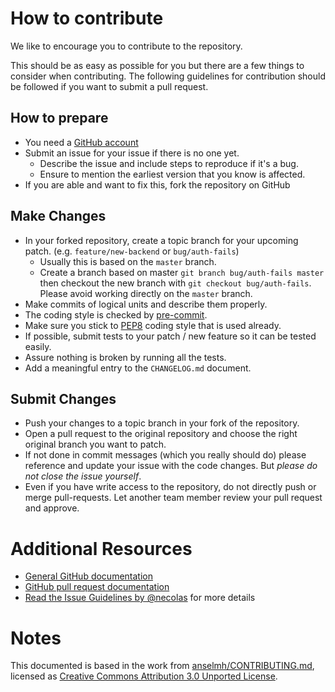 # How to contribute

We like to encourage you to contribute to the repository.

This should be as easy as possible for you but there are a few things
to consider when contributing. The following guidelines for
contribution should be followed if you want to submit a pull request.

## How to prepare

- You need a [GitHub account](https://github.com/signup/free)
- Submit an issue for your issue if there is no one yet.
  - Describe the issue and include steps to reproduce if it's a bug.
  - Ensure to mention the earliest version that you know is affected.
- If you are able and want to fix this, fork the repository on GitHub

## Make Changes

- In your forked repository, create a topic branch for your upcoming
  patch. (e.g. `feature/new-backend` or `bug/auth-fails`)
  - Usually this is based on the `master` branch.
  - Create a branch based on master `git branch bug/auth-fails master`
    then checkout the new branch with `git checkout bug/auth-fails`.
    Please avoid working directly on the `master` branch.
- Make commits of logical units and describe them properly.
- The coding style is checked by [pre-commit](https://pre-commit.com/).
- Make sure you stick to [PEP8](https://www.python.org/dev/peps/pep-0008/)
  coding style that is used already.
- If possible, submit tests to your patch / new feature so it can be tested easily.
- Assure nothing is broken by running all the tests.
- Add a meaningful entry to the `CHANGELOG.md` document.

## Submit Changes

- Push your changes to a topic branch in your fork of the repository.
- Open a pull request to the original repository and choose the right
  original branch you want to patch.
- If not done in commit messages (which you really should do) please
  reference and update your issue with the code changes. But _please
  do not close the issue yourself_.
- Even if you have write access to the repository, do not directly
  push or merge pull-requests. Let another team member review your
  pull request and approve.

# Additional Resources

- [General GitHub documentation](http://help.github.com/)
- [GitHub pull request documentation](http://help.github.com/send-pull-requests/)
- [Read the Issue Guidelines by @necolas](https://github.com/necolas/issue-guidelines/blob/master/CONTRIBUTING.md)
  for more details

# Notes

This documented is based in the work from [anselmh/CONTRIBUTING.md](https://github.com/anselmh/CONTRIBUTING.md),
licensed as [Creative Commons Attribution 3.0 Unported License](https://github.com/anselmh/CONTRIBUTING.md/blob/master/README.md#license).
